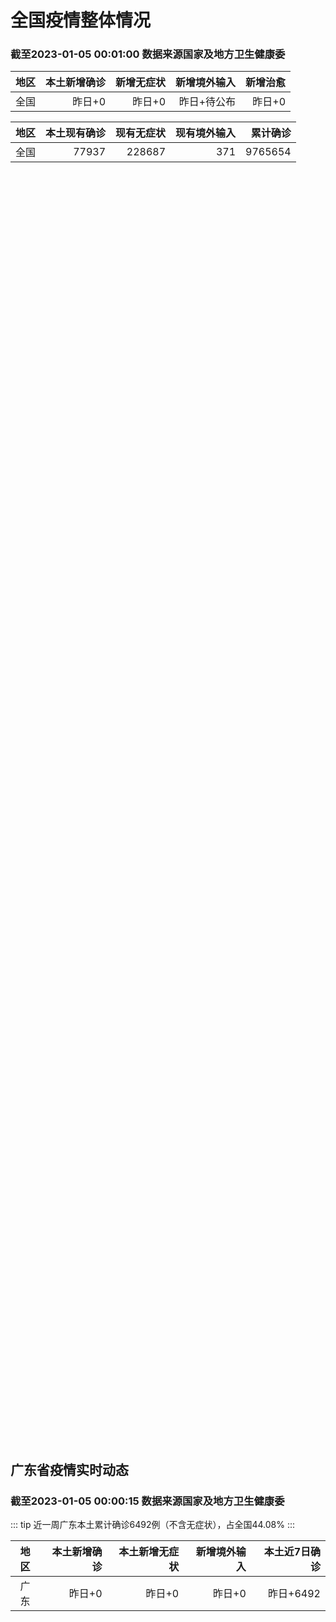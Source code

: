 
# 全国疫情整体情况
### 截至2023-01-05 00:01:00 数据来源国家及地方卫生健康委

|地区|本土新增确诊|新增无症状|新增境外输入|新增治愈|
|:--:|---:|---:|---:|---:|
|全国|昨日+0|昨日+0|昨日+待公布|昨日+0|

|地区|本土现有确诊|现有无症状|现有境外输入|累计确诊|
|:--:|---:|---:|---:|---:|
|全国|77937|228687|371|9765654|

<ChinaMap :dataList="dataList" :title="title"/>

<div id="chinaDayModify" style="width:100%;height:500px;margin-bottom:10px;"></div>
<div id="chinaAddHistoryData" style="width:100%;height:500px;margin-bottom:10px;"></div>
<div id="chinaNowHistoryData" style="width:100%;height:500px;margin-bottom:10px;"></div>
<div id="chinaTotalHistoryData" style="width:100%;height:500px;margin-bottom:10px;"></div>


## 广东省疫情实时动态
### 截至2023-01-05 00:00:15 数据来源国家及地方卫生健康委

::: tip 近一周广东本土累计确诊6492例（不含无症状），占全国44.08%
:::

|地区|本土新增确诊|本土新增无症状|新增境外输入|本土近7日确诊|
|:--:|---:|---:|---:|---:|
|广东|昨日+0|昨日+0|昨日+0|昨日+6492|

<div id="guangdongModify" style="width:100%;height:500px;margin-bottom:10px;"></div>
<div id="guangdongTotalHistory" style="width:100%;height:500px;margin-bottom:10px;"></div>
<div id="guangzhouModifyHistory" style="width:100%;height:500px;margin-bottom:10px;"></div>


<script>
import * as echarts from 'echarts'
export default {
  data(){
    return {
      title: '新增本土确诊',
      dataList: [{name: '台湾', value: 0, addList: []},{name: '香港', value: 0, addList: []},{name: '广东', value: 0, addList: []},{name: '湖北', value: 0, addList: []},{name: '上海', value: 0, addList: []},{name: '吉林', value: 0, addList: []},{name: '四川', value: 0, addList: []},{name: '重庆', value: 0, addList: []},{name: '福建', value: 0, addList: []},{name: '海南', value: 0, addList: []},{name: '河南', value: 0, addList: []},{name: '北京', value: 0, addList: []},{name: '内蒙古', value: 0, addList: []},{name: '云南', value: 0, addList: []},{name: '浙江', value: 0, addList: []},{name: '陕西', value: 0, addList: []},{name: '黑龙江', value: 0, addList: []},{name: '山西', value: 0, addList: []},{name: '山东', value: 0, addList: []},{name: '湖南', value: 0, addList: []},{name: '江苏', value: 0, addList: []},{name: '广西', value: 0, addList: []},{name: '天津', value: 0, addList: []},{name: '辽宁', value: 0, addList: []},{name: '河北', value: 0, addList: []},{name: '澳门', value: 0, addList: []},{name: '新疆', value: 0, addList: []},{name: '江西', value: 0, addList: []},{name: '贵州', value: 0, addList: []},{name: '安徽', value: 0, addList: []},{name: '甘肃', value: 0, addList: []},{name: '西藏', value: 0, addList: []},{name: '青海', value: 0, addList: []},{name: '宁夏', value: 0, addList: []},{name: '南海诸岛', value: 0, addList: []}]
    }
  },
  mounted () {
    const themeObj = {"color":["#2ec7c9","#b6a2de","#5ab1ef","#ffb980","#d87a80","#8d98b3","#e5cf0d","#97b552","#95706d","#dc69aa","#07a2a4","#9a7fd1","#588dd5","#f5994e","#c05050","#59678c","#c9ab00","#7eb00a","#6f5553","#c14089"],"backgroundColor":"rgba(0,0,0,0)","textStyle":{},"title":{"textStyle":{"color":"#008acd"},"subtextStyle":{"color":"#aaaaaa"}},"line":{"itemStyle":{"borderWidth":1},"lineStyle":{"width":2},"symbolSize":3,"symbol":"emptyCircle","smooth":true},"radar":{"itemStyle":{"borderWidth":1},"lineStyle":{"width":2},"symbolSize":3,"symbol":"emptyCircle","smooth":true},"bar":{"itemStyle":{"barBorderWidth":0,"barBorderColor":"#ccc"}},"pie":{"itemStyle":{"borderWidth":0,"borderColor":"#ccc"}},"scatter":{"itemStyle":{"borderWidth":0,"borderColor":"#ccc"}},"boxplot":{"itemStyle":{"borderWidth":0,"borderColor":"#ccc"}},"parallel":{"itemStyle":{"borderWidth":0,"borderColor":"#ccc"}},"sankey":{"itemStyle":{"borderWidth":0,"borderColor":"#ccc"}},"funnel":{"itemStyle":{"borderWidth":0,"borderColor":"#ccc"}},"gauge":{"itemStyle":{"borderWidth":0,"borderColor":"#ccc"}},"candlestick":{"itemStyle":{"color":"#d87a80","color0":"#2ec7c9","borderColor":"#d87a80","borderColor0":"#2ec7c9","borderWidth":1}},"graph":{"itemStyle":{"borderWidth":0,"borderColor":"#ccc"},"lineStyle":{"width":1,"color":"#aaaaaa"},"symbolSize":3,"symbol":"emptyCircle","smooth":true,"color":["#2ec7c9","#b6a2de","#5ab1ef","#ffb980","#d87a80","#8d98b3","#e5cf0d","#97b552","#95706d","#dc69aa","#07a2a4","#9a7fd1","#588dd5","#f5994e","#c05050","#59678c","#c9ab00","#7eb00a","#6f5553","#c14089"],"label":{"color":"#eeeeee"}},"map":{"itemStyle":{"areaColor":"#dddddd","borderColor":"#eeeeee","borderWidth":0.5},"label":{"color":"#d87a80"},"emphasis":{"itemStyle":{"areaColor":"rgba(254,153,78,1)","borderColor":"#444","borderWidth":1},"label":{"color":"rgb(100,0,0)"}}},"geo":{"itemStyle":{"areaColor":"#dddddd","borderColor":"#eeeeee","borderWidth":0.5},"label":{"color":"#d87a80"},"emphasis":{"itemStyle":{"areaColor":"rgba(254,153,78,1)","borderColor":"#444","borderWidth":1},"label":{"color":"rgb(100,0,0)"}}},"categoryAxis":{"axisLine":{"show":true,"lineStyle":{"color":"#008acd"}},"axisTick":{"show":true,"lineStyle":{"color":"#333"}},"axisLabel":{"show":true,"color":"#333"},"splitLine":{"show":false,"lineStyle":{"color":["#eee"]}},"splitArea":{"show":false,"areaStyle":{"color":["rgba(250,250,250,0.3)","rgba(200,200,200,0.3)"]}}},"valueAxis":{"axisLine":{"show":true,"lineStyle":{"color":"#008acd"}},"axisTick":{"show":true,"lineStyle":{"color":"#333"}},"axisLabel":{"show":true,"color":"#333"},"splitLine":{"show":true,"lineStyle":{"color":["#eee"]}},"splitArea":{"show":true,"areaStyle":{"color":["rgba(250,250,250,0.3)","rgba(200,200,200,0.3)"]}}},"logAxis":{"axisLine":{"show":true,"lineStyle":{"color":"#008acd"}},"axisTick":{"show":true,"lineStyle":{"color":"#333"}},"axisLabel":{"show":true,"color":"#333"},"splitLine":{"show":true,"lineStyle":{"color":["#eee"]}},"splitArea":{"show":true,"areaStyle":{"color":["rgba(250,250,250,0.3)","rgba(200,200,200,0.3)"]}}},"timeAxis":{"axisLine":{"show":true,"lineStyle":{"color":"#008acd"}},"axisTick":{"show":true,"lineStyle":{"color":"#333"}},"axisLabel":{"show":true,"color":"#333"},"splitLine":{"show":true,"lineStyle":{"color":["#eee"]}},"splitArea":{"show":false,"areaStyle":{"color":["rgba(250,250,250,0.3)","rgba(200,200,200,0.3)"]}}},"toolbox":{"iconStyle":{"borderColor":"#2ec7c9"},"emphasis":{"iconStyle":{"borderColor":"#18a4a6"}}},"legend":{"textStyle":{"color":"#333333"}},"tooltip":{"axisPointer":{"lineStyle":{"color":"#008acd","width":"1"},"crossStyle":{"color":"#008acd","width":"1"}}},"timeline":{"lineStyle":{"color":"#008acd","width":1},"itemStyle":{"color":"#008acd","borderWidth":1},"controlStyle":{"color":"#008acd","borderColor":"#008acd","borderWidth":0.5},"checkpointStyle":{"color":"#2ec7c9","borderColor":"#2ec7c9"},"label":{"color":"#008acd"},"emphasis":{"itemStyle":{"color":"#a9334c"},"controlStyle":{"color":"#008acd","borderColor":"#008acd","borderWidth":0.5},"label":{"color":"#008acd"}}},"visualMap":{"color":["#5ab1ef","#e0ffff"]},"dataZoom":{"backgroundColor":"rgba(47,69,84,0)","dataBackgroundColor":"#efefff","fillerColor":"rgba(182,162,222,0.2)","handleColor":"#008acd","handleSize":"100%","textStyle":{"color":"#333333"}},"markPoint":{"label":{"color":"#eeeeee"},"emphasis":{"label":{"color":"#eeeeee"}}}}

    echarts.registerTheme('dark', (themeObj))

    this.chartChDay = echarts.init(document.getElementById("chinaDayModify"), "dark")
,this.chartChAdd = echarts.init(document.getElementById("chinaAddHistoryData"), "dark")
,this.chartChNow = echarts.init(document.getElementById("chinaNowHistoryData"), "dark")
,this.chartChTotal = echarts.init(document.getElementById("chinaTotalHistoryData"), "dark")
,this.chartGdMod = echarts.init(document.getElementById("guangdongModify"), "dark")
,this.chartGdTotal = echarts.init(document.getElementById("guangdongTotalHistory"), "dark")
,this.chartGzMod = echarts.init(document.getElementById("guangzhouModifyHistory"), "dark")


    const option_gd_mod = {
      title: {
        text: '广东疫情新增趋势（人）'
      },
      tooltip: {
        trigger: 'axis',
        axisPointer: {
          type: 'cross',
          label: {
            backgroundColor: '#6a7985'
          }
        }
      },
      legend: {
        top: 20,
        data: [{name: '本土新增确诊',icon: 'rect'}, {name: '本土新增无症状',icon: 'rect'},{name: '新增境外输入',icon: 'rect'}]
      },
      grid: {
        left: '3%',
        right: '4%',
        bottom: '3%',
        containLabel: true
      },
      toolbox: {
        feature: {
          saveAsImage: {}
        }
      },
      xAxis: {
        type: 'category',
        boundaryGap: false,
        data: ["12.01","12.02","12.03","12.04","12.05","12.06","12.07","12.08","12.09","12.10","12.11","12.12","12.13","12.14","12.15","12.16","12.17","12.18","12.19","12.20","12.21","12.22","12.23","12.24","12.25","12.26","12.27","12.28","12.29","12.30","12.31","01.01","01.02","01.03",]
      },
      yAxis: {
        type: 'value'
      },
      series: [
        {
          name: '本土新增确诊',
          type: 'line',
          areaStyle: {},
          emphasis: {
            focus: 'series'
          },
          data: [1782,1666,1868,1686,2120,1719,1437,1391,1115,735,879,775,1044,857,1065,990,915,846,1075,1171,1325,1599,1737,1384,1182,1976,2233,2239,2400,2766,1784,1555,1829,2917,]
        },
        {
          name: '本土新增无症状',
          type: 'line',
          areaStyle: {},
          emphasis: {
            focus: 'series'
          },
          data: [6010,5053,4785,4816,3421,3200,2713,1989,1819,1791,1468,1264,1817,0,0,0,0,0,0,0,0,0,0,0,0,0,0,0,0,0,0,0,0,0,]
        },
        {
          name: '新增境外输入',
          type: 'line',
          areaStyle: {},
          emphasis: {
            focus: 'series'
          },
          data: [16,12,14,17,15,15,14,12,10,27,21,22,5,17,17,13,17,31,36,18,47,41,6,11,5,22,82,4,18,9,31,17,18,2,]
        }
      ]
    };

    const option_gd_total = {
      title: {
        text: '广东疫情概览（人）'
      },
      tooltip: {
        trigger: 'axis',
        axisPointer: {
          type: 'cross',
          label: {
            backgroundColor: '#6a7985'
          }
        }
      },
      legend: {
        top: 20,
        data: [{name: '累计确诊',icon: 'rect'},{name: '累计治愈',icon: 'rect'}]
      },
      grid: {
        left: '3%',
        right: '4%',
        bottom: '3%',
        containLabel: true
      },
      toolbox: {
        feature: {
          saveAsImage: {}
        }
      },
      xAxis: {
        type: 'category',
        boundaryGap: false,
        data: ["12.01","12.02","12.03","12.04","12.05","12.06","12.07","12.08","12.09","12.10","12.11","12.12","12.13","12.14","12.15","12.16","12.17","12.18","12.19","12.20","12.21","12.22","12.23","12.24","12.25","12.26","12.27","12.28","12.29","12.30","12.31","01.01","01.02","01.03","01.04","01.05","01.06","01.07","01.08","01.09","01.10","01.11","01.12","01.13","01.14","01.15","01.16","01.17","01.18","01.19","01.20","01.21","01.22","01.23","01.24","01.25","01.26","01.27","01.28",]
      },
      yAxis: {
        type: 'value'
      },
      series: [
        {
          name: '累计确诊',
          type: 'line',
          areaStyle: {},
          emphasis: {
            focus: 'series'
          },
          data: [38666,40344,42226,43929,46450,48187,49638,51041,52166,52928,53828,54625,55674,56548,57630,58633,59565,60442,61553,62742,64114,65754,67497,68892,70079,72077,74392,76635,79053,79053,80868,82440,84287,84287,84287,84287,84287,84287,84287,84287,84287,84287,84287,84287,84287,84287,84287,84287,84287,84287,84287,84287,84287,84287,84287,84287,84287,84287,84287,]
        },
        {
          name: '累计治愈',
          type: 'line',
          areaStyle: {},
          emphasis: {
            focus: 'series'
          },
          data: [24794,24794,24794,24794,24794,24794,24794,24794,24794,24794,24794,24794,24794,24794,24794,24794,24794,24794,24794,51366,51366,51366,51366,51366,51366,51366,51366,51366,51366,51366,51366,51366,51366,51366,51366,51366,51366,51366,51366,51366,51366,51366,51366,51366,51366,51366,51366,51366,51366,51366,51366,51366,51366,51366,51366,51366,51366,51366,51366,]
        }
      ]
    };

    const option_gz_mod = {
      title: {
        text: '广州疫情新增趋势（人）'
      },
      tooltip: {
        trigger: 'axis',
        axisPointer: {
          type: 'cross',
          label: {
            backgroundColor: '#6a7985'
          }
        }
      },
      legend: {
        top: 20,
        data: [{name: '本土新增确诊',icon: 'rect'},{name: '本土新增无症状',icon: 'rect'}]
      },
      grid: {
        left: '3%',
        right: '4%',
        bottom: '3%',
        containLabel: true
      },
      toolbox: {
        feature: {
          saveAsImage: {}
        }
      },
      xAxis: {
        type: 'category',
        boundaryGap: false,
        data: ["1201","1202","1203","1204","1205","1206","1207","1208","1209","1210","1211","1212","1213","1214","1215","1216","1217","1218","1219","1220","1221","1222","1223","1224","1225","0103",]
      },
      yAxis: {
        type: 'value'
      },
      series: [
        {
          name: '本土新增确诊',
          type: 'line',
          areaStyle: {},
          emphasis: {
            focus: 'series'
          },
          data: [1468,1201,1197,1044,1505,1233,1042,968,591,286,432,366,554,370,505,451,403,374,537,564,546,0,0,0,0,0,]
        },
        {
          name: '本土新增无症状',
          type: 'line',
          areaStyle: {},
          emphasis: {
            focus: 'series'
          },
          data: [5185,4096,3771,3663,2262,2090,1640,1005,804,817,599,434,741,0,0,0,0,0,0,0,0,0,0,0,0,0,]
        }
      ]
    };

    const option_ch_day  = {
      series: [
        {
          type: 'treemap',
          data: [
            {
              name: '本土新增确诊昨日+0',
              value: 1,
            },
            {
              name: '新增无症状昨日+0',
              value: 1,
            },
            {
              name: '新增境外输入昨日+待公布',
              value: 1,
            },
            {
              name: '新增治愈昨日+0',
              value: 1,
            },
          ]
        }
      ]
    };

    const option_ch_add = {
      title: {
        text: '新增疫情整体走势'
      },
      tooltip: {
        trigger: 'axis',
        axisPointer: {
          type: 'cross',
          label: {
            backgroundColor: '#6a7985'
          }
        }
      },
      legend: {
        top: 20,
        data: [{name: '本土确诊',icon: 'rect'}, {name: '无症状感染',icon: 'rect'},{name: '新增境外输入',icon: 'rect'}]
      },
      grid: {
        left: '3%',
        right: '4%',
        bottom: '3%',
        containLabel: true
      },
      toolbox: {
        feature: {
          saveAsImage: {}
        }
      },
      xAxis: {
        type: 'category',
        boundaryGap: false,
        data: ["11.29","11.30","12.01","12.02","12.03","12.04","12.05","12.06","12.07","12.08","12.09","12.10","12.11","12.12","12.13","12.14","12.15","12.16","12.17","12.18","12.19","12.20","12.21","12.22","12.23","12.24","12.25","12.26","12.27","12.28","12.29","12.30","12.31","01.01","01.02","01.03",]
      },
      yAxis: {
        type: 'value'
      },
      series: [
        {
          name: '本土确诊',
          type: 'line',
          areaStyle: {},
          emphasis: {
            focus: 'series'
          },
          data: [4236,4080,4233,3933,4168,4247,4988,4351,4031,3588,3034,2270,2171,2270,2249,1944,2091,2229,2028,1918,2656,3049,2966,3696,4103,2940,2637,4388,5136,5080,5491,7179,5102,4499,4804,7685,]
        },
        {
          name: '无症状感染',
          type: 'line',
          areaStyle: {},
          emphasis: {
            focus: 'series'
          },
          data: [33376,31720,30539,28894,27433,25477,22859,20764,17134,13004,10551,8327,6455,5181,0,0,0,0,0,0,0,0,0,0,0,0,0,0,0,0,0,0,0,0,0,0,]
        },
        {
          name: '新增境外输入',
          type: 'line',
          areaStyle: {},
          emphasis: {
            focus: 'series'
          },
          data: [52,70,45,55,45,71,58,58,48,49,48,68,69,45,42,56,66,57,69,77,66,52,64,65,25,43,31,48,95,22,24,25,36,24,29,4,]
        }
      ]
    };

    const option_ch_now = {
      title: {
        text: '现有疫情整体走势'
      },
      tooltip: {
        trigger: 'axis',
        axisPointer: {
          type: 'cross',
          label: {
            backgroundColor: '#6a7985'
          }
        }
      },
      legend: {
        top: 20,
        data: [{name: '本土确诊',icon: 'rect'}, {name: '无症状感染',icon: 'rect'},{name: '新增境外输入',icon: 'rect'}]
      },
      grid: {
        left: '3%',
        right: '4%',
        bottom: '3%',
        containLabel: true
      },
      toolbox: {
        feature: {
          saveAsImage: {}
        }
      },
      xAxis: {
        type: 'category',
        boundaryGap: false,
        data: ["11.29","11.30","12.01","12.02","12.03","12.04","12.05","12.06","12.07","12.08","12.09","12.10","12.11","12.12","12.13","12.14","12.15","12.16","12.17","12.18","12.19","12.20","12.21","12.22","12.23","12.24","12.25","12.26","12.27","12.28","12.29","12.30","12.31","01.01","01.02","01.03","01.04","01.05","01.06","01.07","01.08","01.09","01.10","01.11","01.12","01.13","01.14","01.15","01.16","01.17","01.18","01.19","01.20","01.21","01.22","01.23","01.24","01.25","01.26","01.27","01.28",]
      },
      yAxis: {
        type: 'value'
      },
      series: [
        {
          name: '本土确诊',
          type: 'line',
          areaStyle: {},
          emphasis: {
            focus: 'series'
          },
          data: [34851,36571,38012,38648,39571,40008,41882,42366,42724,42640,41065,38903,37461,35849,34830,34288,34283,33888,34193,34808,35509,36636,37295,38884,41265,43449,45397,48154,51406,54566,57769,61980,65890,69817,73790,77937,77937,77937,77937,77937,77937,77937,77937,77937,77937,77937,77937,77937,77937,77937,77937,77937,77937,77937,77937,77937,77937,77937,77937,77937,77937,]
        },
        {
          name: '无症状感染',
          type: 'line',
          areaStyle: {},
          emphasis: {
            focus: 'series'
          },
          data: [765,776,736,710,657,625,599,589,542,518,494,488,507,491,444,412,424,446,460,490,467,475,475,471,434,419,406,396,445,435,421,406,408,404,398,371,371,371,371,371,371,371,371,371,371,371,371,371,371,371,371,371,371,371,371,371,371,371,371,371,371,]
        },
        {
          name: '新增境外输入',
          type: 'line',
          areaStyle: {},
          emphasis: {
            focus: 'series'
          },
          data: [375154,386771,394333,394150,389264,382512,369357,354890,340392,320318,294934,272508,249168,228687,228687,228687,228687,228687,228687,228687,228687,228687,228687,228687,228687,228687,228687,228687,228687,228687,228687,228687,228687,228687,228687,228687,228687,228687,228687,228687,228687,228687,228687,228687,228687,228687,228687,228687,228687,228687,228687,228687,228687,228687,228687,228687,228687,228687,228687,228687,228687,]
        }
      ]
    };

    const option_ch_total = {
      title: {
        text: '累计疫情整体走势'
      },
      tooltip: {
        trigger: 'axis',
        axisPointer: {
          type: 'cross',
          label: {
            backgroundColor: '#6a7985'
          }
        }
      },
      legend: {
        top: 20,
        data: [{name: '确诊(含港澳台)', con: 'rect'}, {name: '死亡(含港澳台)',icon: 'rect'}]
      },
      grid: {
        left: '3%',
        right: '4%',
        bottom: '3%',
        containLabel: true
      },
      toolbox: {
        feature: {
          saveAsImage: {}
        }
      },
      xAxis: {
        type: 'category',
        boundaryGap: false,
        data: ["11.29","11.30","12.01","12.02","12.03","12.04","12.05","12.06","12.07","12.08","12.09","12.10","12.11","12.12","12.13","12.14","12.15","12.16","12.17","12.18","12.19","12.20","12.21","12.22","12.23","12.24","12.25","12.26","12.27","12.28","12.29","12.30","12.31","01.01","01.02","01.03","01.04","01.05","01.06","01.07","01.08","01.09","01.10","01.11","01.12","01.13","01.14","01.15","01.16","01.17","01.18","01.19","01.20","01.21","01.22","01.23","01.24","01.25","01.26","01.27","01.28",]
      },
      yAxis: {
        type: 'value'
      },
      series: [
        {
          name: '确诊(含港澳台)',
          type: 'line',
          areaStyle: {},
          emphasis: {
            focus: 'series'
          },
          data: [9074256,9074256,9074256,9074256,9074256,9074256,9190921,9212751,9212751,9212751,9212751,9293435,9293435,9326304,9326304,9326304,9326304,9326304,9326304,9326304,9326304,9326304,9326304,9326304,9558276,9558276,9558276,9558276,9558276,9558276,9558276,9765654,9765654,9765654,9765654,9765654,9765654,9765654,9765654,9765654,9765654,9765654,9765654,9765654,9765654,9765654,9765654,9765654,9765654,9765654,9765654,9765654,9765654,9765654,9765654,9765654,9765654,9765654,9765654,9765654,9765654,]
        },
        {
          name: '死亡(含港澳台)',
          type: 'line',
          areaStyle: {},
          emphasis: {
            focus: 'series'
          },
          data: [28939,28939,28939,28939,28939,28939,28939,28939,28939,28939,28939,28939,28939,28939,28939,28939,28939,28939,28939,28939,28939,28939,28939,28939,28939,28939,28939,28939,28939,28939,28939,28939,28939,28939,28939,28939,28939,28939,28939,28939,28939,28939,28939,28939,28939,28939,28939,28939,28939,28939,28939,28939,28939,28939,28939,28939,28939,28939,28939,28939,28939,]
        }
      ]
    };

    this.chartGdMod.setOption(option_gd_mod);
    this.chartGdTotal.setOption(option_gd_total);
    this.chartGzMod.setOption(option_gz_mod);
    this.chartChDay.setOption(option_ch_day);
    this.chartChAdd.setOption(option_ch_add);
    this.chartChNow.setOption(option_ch_now);
    this.chartChTotal.setOption(option_ch_total);

    window.onresize = () => {
      this.chartGdMod.resize()
      this.chartGdTotal.resize()
      this.chartGzMod.resize()
      this.chartChDay.resize()
      this.chartChAdd.resize()
      this.chartChNow.resize()
      this.chartChTotal.resize()
    }
  }
}
</script>

## 广东省各地区疫情情况

::: danger 0个中高风险地区
:::

|地区|本土新增确诊|本土新增无症状|本土近7日确诊|中高风险地区|
|:--:|---:|---:|---:|---:|
|广州|0|0|+3023|0|
|汕头|0|0|+514|0|
|深圳|0|0|+480|0|
|云浮|0|0|+320|0|
|惠州|0|0|+302|0|
|佛山|0|0|+258|0|
|潮州|0|0|+253|0|
|中山|0|0|+210|0|
|珠海|0|0|+207|0|
|阳江|0|0|+195|0|
|湛江|0|0|+139|0|
|茂名|0|0|+120|0|
|江门|0|0|+111|0|
|肇庆|0|0|+69|0|
|梅州|0|0|+62|0|
|韶关|0|0|+61|0|
|汕尾|0|0|+55|0|
|清远|0|0|+43|0|
|东莞|0|0|+35|0|
|河源|0|0|+19|0|
|揭阳|0|0|+16|0|
|未公布来源|0|0|0|0|


## 广东疫情热点动态

  
### 01-23 16:50
::: tip “阳康”后查出肺结节，不用急着做手术！
“我们广东省人民医院现在要求，所有新发现的一些肺结节不能立即做手术，一定要有个观察时间，确认不是感染、不是肺炎引起的，再考虑它是肺癌，不能一发现有结节，就想着是肺癌，就马上要做手术。”撰文 |田栋梁广...

医学界

[阅读全文](https://h5.baike.qq.com/mobile/landing.html?docid=20230123A032NC00&isNews=1&adtag=wxjk.yqssc.yqdt)
:::

### 01-22 11:28
::: tip 重返广州疫情“暴风眼”康鹭片区：在这被转运过也“阳过”，还会回来搞钱｜回家故事2023
记者 | 李科文编辑 | 许悦熊永东在抖音上发了条年夜饭的视频，有虾、海带排骨汤，他写道“大年三十餐桌上一定要有的菜”。他在广州海珠区的城中村康乐村做制衣工人，康乐村和鹭江村相隔不远，是广州著名的“制...

界面新闻

[阅读全文](https://h5.baike.qq.com/mobile/landing.html?docid=20230122A0237300&isNews=1&adtag=wxjk.yqssc.yqdt)
:::

### 01-20 06:04
::: tip 国务院联防联控机制：多方入手降低春运疫情传播风险
【抗疫中我们众志成城55】国务院联防联控机制1月19日就春节期间疫情防控有关情况召开新闻发布会。交通运输部应急办副主任周旻介绍说，今年春运是疫情防控进入新阶段后的第一个春运，客流量大幅回升，当前已进入...

中国青年网

[阅读全文](https://h5.baike.qq.com/mobile/landing.html?docid=20230120A00E4N00&isNews=1&adtag=wxjk.yqssc.yqdt)
:::

### 01-19 09:22
::: tip 广州新冠病毒人群感染率超85％ 疫情进入流行尾期
 中新社广州1月18日电 (王华 吴秋韵)广州市卫生健康委员会18日通报，该市新冠病毒人群感染率超过85%，疫情已进入流行尾期。据介绍，该市流行毒株仍为奥密克戎BA.5.2，暂未在本土感染者中检测出X...

中国新闻网

[阅读全文](https://h5.baike.qq.com/mobile/landing.html?docid=20230118A06H8W00&isNews=1&adtag=wxjk.yqssc.yqdt)
:::

### 01-19 08:54
::: tip 广州春节期间开设215个核酸检测采样点！详细清单
1月18日，记者从广州市卫健委获悉，为满足部分市民核酸检测需求，广州市春节期间（除夕至初六）开设215个便民采样点。广州市卫健委同时公布了核酸采样点地址、服务时间等相关信息，请有核酸检测需求的广大市民...

羊城晚报

[阅读全文](https://h5.baike.qq.com/mobile/landing.html?docid=20230119A011Z900&isNews=1&adtag=wxjk.yqssc.yqdt)
:::

### 01-18 20:46
::: tip 暖心！江门为5000多户困难残疾人送上防疫爱心包
南都讯 记者罗韵姿 近日，江门市各级残联开展“同心抗疫 爱心助残”防疫爱心包物资捐赠活动，为5000多户独居、一户全（多）残、行动不便的残疾人家庭和康复机构学员送上防疫物资和生活物资，全力保障残疾人群...

南方都市报

[阅读全文](https://h5.baike.qq.com/mobile/landing.html?docid=20230118A07P9S00&isNews=1&adtag=wxjk.yqssc.yqdt)
:::

### 01-18 18:44
::: tip 地方新闻精选｜广州人群感染率超过85％ 西安感染高峰已平稳度过
【广东】广州人群感染率超过85%，暂未发现XBB本土感染者据央视新闻客户端报道，1月18日，广州市新闻办召开新闻发布会。广州市卫健委副主任、新闻发言人张屹通报，近期广州新冠病毒感染疫情已进入流行尾期，...

界面新闻

[阅读全文](https://h5.baike.qq.com/mobile/landing.html?docid=20230118A06HEX00&isNews=1&adtag=wxjk.yqssc.yqdt)
:::

### 01-18 14:58
::: tip 广州人群感染率，刚刚披露
广州市1月18日召开春节期间市场供应、保障工作新闻发布会。广州市卫生健康委副主任、新闻发言人张屹通报，从监测情况看, 近期广州新冠病毒感染疫情已进入流行尾期，医疗机构门急诊、发热门诊已基本恢复到正常诊...

环球时报新媒体

[阅读全文](https://h5.baike.qq.com/mobile/landing.html?docid=20230118A041TO00&isNews=1&adtag=wxjk.yqssc.yqdt)
:::

### 01-18 14:22
::: tip 广州新冠病毒感染疫情已进入流行尾期
1月18日，广州市新闻办召开新闻发布会。会上，广州市卫生健康委副主任、新闻发言人张屹通报，近期广州新冠病毒感染疫情已进入流行尾期，医疗机构门急诊、发热门诊已基本恢复到正常诊疗水平。流行毒株仍为奥密克戎...

成都商报红星新闻

[阅读全文](https://h5.baike.qq.com/mobile/landing.html?docid=20230118A03SC900&isNews=1&adtag=wxjk.yqssc.yqdt)
:::

### 01-18 13:13
::: tip 广州：为基层医疗机构发放退烧药 开设215个便民核酸采样点
 南方网讯（记者/李润芳）1月18日，广州召开春节期间市场供应、保障工作新闻发布会。广州市卫健委副主任、新闻发言人张屹在会上介绍，春节期间，广州为基层医疗卫生机构配备了14142个指氧仪和一批制氧机，...

南方新闻网

[阅读全文](https://h5.baike.qq.com/mobile/landing.html?docid=20230118A039Q400&isNews=1&adtag=wxjk.yqssc.yqdt)
:::


## 广州疫情热点动态

  
### 01-23 16:50
::: tip “阳康”后查出肺结节，不用急着做手术！
“我们广东省人民医院现在要求，所有新发现的一些肺结节不能立即做手术，一定要有个观察时间，确认不是感染、不是肺炎引起的，再考虑它是肺癌，不能一发现有结节，就想着是肺癌，就马上要做手术。”撰文 |田栋梁广...

医学界

[阅读全文](https://h5.baike.qq.com/mobile/landing.html?docid=20230123A032NC00&isNews=1&adtag=wxjk.yqssc.yqdt)
:::

### 01-22 11:28
::: tip 重返广州疫情“暴风眼”康鹭片区：在这被转运过也“阳过”，还会回来搞钱｜回家故事2023
记者 | 李科文编辑 | 许悦熊永东在抖音上发了条年夜饭的视频，有虾、海带排骨汤，他写道“大年三十餐桌上一定要有的菜”。他在广州海珠区的城中村康乐村做制衣工人，康乐村和鹭江村相隔不远，是广州著名的“制...

界面新闻

[阅读全文](https://h5.baike.qq.com/mobile/landing.html?docid=20230122A0237300&isNews=1&adtag=wxjk.yqssc.yqdt)
:::

### 01-20 06:04
::: tip 国务院联防联控机制：多方入手降低春运疫情传播风险
【抗疫中我们众志成城55】国务院联防联控机制1月19日就春节期间疫情防控有关情况召开新闻发布会。交通运输部应急办副主任周旻介绍说，今年春运是疫情防控进入新阶段后的第一个春运，客流量大幅回升，当前已进入...

中国青年网

[阅读全文](https://h5.baike.qq.com/mobile/landing.html?docid=20230120A00E4N00&isNews=1&adtag=wxjk.yqssc.yqdt)
:::

### 01-19 09:22
::: tip 广州新冠病毒人群感染率超85％ 疫情进入流行尾期
 中新社广州1月18日电 (王华 吴秋韵)广州市卫生健康委员会18日通报，该市新冠病毒人群感染率超过85%，疫情已进入流行尾期。据介绍，该市流行毒株仍为奥密克戎BA.5.2，暂未在本土感染者中检测出X...

中国新闻网

[阅读全文](https://h5.baike.qq.com/mobile/landing.html?docid=20230118A06H8W00&isNews=1&adtag=wxjk.yqssc.yqdt)
:::

### 01-19 08:54
::: tip 广州春节期间开设215个核酸检测采样点！详细清单
1月18日，记者从广州市卫健委获悉，为满足部分市民核酸检测需求，广州市春节期间（除夕至初六）开设215个便民采样点。广州市卫健委同时公布了核酸采样点地址、服务时间等相关信息，请有核酸检测需求的广大市民...

羊城晚报

[阅读全文](https://h5.baike.qq.com/mobile/landing.html?docid=20230119A011Z900&isNews=1&adtag=wxjk.yqssc.yqdt)
:::

### 01-18 20:46
::: tip 暖心！江门为5000多户困难残疾人送上防疫爱心包
南都讯 记者罗韵姿 近日，江门市各级残联开展“同心抗疫 爱心助残”防疫爱心包物资捐赠活动，为5000多户独居、一户全（多）残、行动不便的残疾人家庭和康复机构学员送上防疫物资和生活物资，全力保障残疾人群...

南方都市报

[阅读全文](https://h5.baike.qq.com/mobile/landing.html?docid=20230118A07P9S00&isNews=1&adtag=wxjk.yqssc.yqdt)
:::

### 01-18 18:44
::: tip 地方新闻精选｜广州人群感染率超过85％ 西安感染高峰已平稳度过
【广东】广州人群感染率超过85%，暂未发现XBB本土感染者据央视新闻客户端报道，1月18日，广州市新闻办召开新闻发布会。广州市卫健委副主任、新闻发言人张屹通报，近期广州新冠病毒感染疫情已进入流行尾期，...

界面新闻

[阅读全文](https://h5.baike.qq.com/mobile/landing.html?docid=20230118A06HEX00&isNews=1&adtag=wxjk.yqssc.yqdt)
:::

### 01-18 14:58
::: tip 广州人群感染率，刚刚披露
广州市1月18日召开春节期间市场供应、保障工作新闻发布会。广州市卫生健康委副主任、新闻发言人张屹通报，从监测情况看, 近期广州新冠病毒感染疫情已进入流行尾期，医疗机构门急诊、发热门诊已基本恢复到正常诊...

环球时报新媒体

[阅读全文](https://h5.baike.qq.com/mobile/landing.html?docid=20230118A041TO00&isNews=1&adtag=wxjk.yqssc.yqdt)
:::

### 01-18 14:22
::: tip 广州新冠病毒感染疫情已进入流行尾期
1月18日，广州市新闻办召开新闻发布会。会上，广州市卫生健康委副主任、新闻发言人张屹通报，近期广州新冠病毒感染疫情已进入流行尾期，医疗机构门急诊、发热门诊已基本恢复到正常诊疗水平。流行毒株仍为奥密克戎...

成都商报红星新闻

[阅读全文](https://h5.baike.qq.com/mobile/landing.html?docid=20230118A03SC900&isNews=1&adtag=wxjk.yqssc.yqdt)
:::

### 01-18 13:13
::: tip 广州：为基层医疗机构发放退烧药 开设215个便民核酸采样点
 南方网讯（记者/李润芳）1月18日，广州召开春节期间市场供应、保障工作新闻发布会。广州市卫健委副主任、新闻发言人张屹在会上介绍，春节期间，广州为基层医疗卫生机构配备了14142个指氧仪和一批制氧机，...

南方新闻网

[阅读全文](https://h5.baike.qq.com/mobile/landing.html?docid=20230118A039Q400&isNews=1&adtag=wxjk.yqssc.yqdt)
:::

